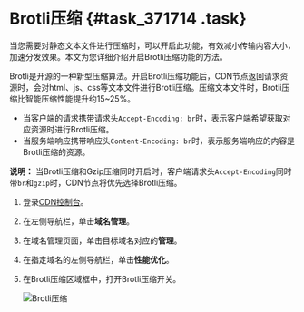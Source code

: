 # Brotli压缩 {#task_371714 .task}

当您需要对静态文本文件进行压缩时，可以开启此功能，有效减小传输内容大小，加速分发效果。本文为您详细介绍开启Brotli压缩功能的方法。

Brotli是开源的一种新型压缩算法。开启Brotli压缩功能后，CDN节点返回请求资源时，会对html、js、css等文本文件进行Brotli压缩。压缩文本文件时，Brotli压缩比智能压缩性能提升约15~25%。

-   当客户端的请求携带请求头`Accept-Encoding: br`时，表示客户端希望获取对应资源时进行Brotli压缩。
-   当服务端响应携带响应头`Content-Encoding: br`时，表示服务端响应的内容是Brotli压缩的资源。

**说明：** 当Brotli压缩和Gzip压缩同时开启时，客户端请求头`Accept-Encoding`同时带`br`和`gzip`时，CDN节点将优先选择Brotli压缩。

1.  登录[CDN控制台](https://cdn.console.aliyun.com)。
2.  在左侧导航栏，单击**域名管理**。
3.  在域名管理页面，单击目标域名对应的**管理**。
4.  在指定域名的左侧导航栏，单击**性能优化**。
5.  在Brotli压缩区域框中，打开Brotli压缩开关。 

    ![Brotli压缩](http://static-aliyun-doc.oss-cn-hangzhou.aliyuncs.com/assets/img/301855/156436309248022_zh-CN.png)


